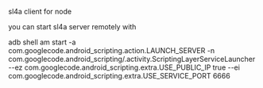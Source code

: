 sl4a client for node


you can start sl4a server remotely with

adb shell am start -a com.googlecode.android_scripting.action.LAUNCH_SERVER -n com.googlecode.android_scripting/.activity.ScriptingLayerServiceLauncher --ez com.googlecode.android_scripting.extra.USE_PUBLIC_IP true --ei com.googlecode.android_scripting.extra.USE_SERVICE_PORT 6666

